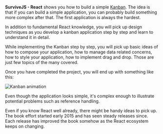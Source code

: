 **SurviveJS - React** shows you how to build a simple [Kanban](https://en.wikipedia.org/wiki/Kanban_%28development%29). The idea is that if you can build a simple application, you can probably build something more complex after that. The first application is always the hardest.

In addition to fundamental React knowledge, you will pick up design techniques as you develop a kanban application step by step and learn to understand it in detail.

While implementing the Kanban step by step, you will pick up basic ideas of how to compose your application, how to manage data related concerns, how to style your application, how to implement drag and drop. Those are just few topics of the many covered.

Once you have completed the project, you will end up with something like this:

![Kanban animation](img/kanban.gif)

Even though the application looks simple, it's complex enough to illustrate potential problems such as reference handling.

Even if you know React well already, there might be handy ideas to pick up. The book effort started early 2015 and has seen steady releases since. Each release has improved the book somehow as the React ecosystem keeps on changing.
